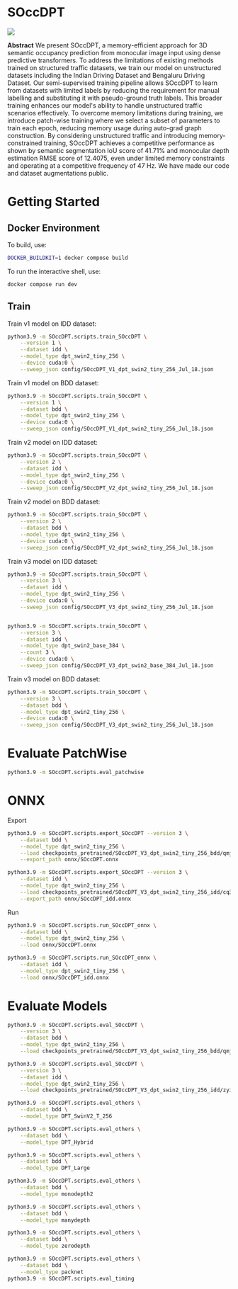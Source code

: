 # SOccDPT

<img src="media/demo.gif" />


<b>Abstract</b> We present SOccDPT, a memory-efficient approach for 3D semantic occupancy prediction from monocular image input using dense predictive transformers. To address the limitations of existing methods trained on structured traffic datasets, we train our model on unstructured datasets including the Indian Driving Dataset and Bengaluru Driving Dataset. Our semi-supervised training pipeline allows SOccDPT to learn from datasets with limited labels by reducing the requirement for manual labelling and substituting it with pseudo-ground truth labels. This broader training enhances our model's ability to handle unstructured traffic scenarios effectively. To overcome memory limitations during training, we introduce patch-wise training where we select a subset of parameters to train each epoch, reducing memory usage during auto-grad graph construction. By considering unstructured traffic and introducing memory-constrained training, SOccDPT achieves a competitive performance as shown by semantic segmentation IoU score of 41.71% and monocular depth estimation RMSE score of 12.4075, even under limited memory constraints and operating at a competitive frequency of 47 Hz. We have made our code and dataset augmentations public.


# Getting Started

## Docker Environment

To build, use:
```bash
DOCKER_BUILDKIT=1 docker compose build
```

To run the interactive shell, use:
```bash
docker compose run dev
```

## Train

Train v1 model on IDD dataset:
```bash
python3.9 -m SOccDPT.scripts.train_SOccDPT \
    --version 1 \
    --dataset idd \
    --model_type dpt_swin2_tiny_256 \
    --device cuda:0 \
    --sweep_json config/SOccDPT_V1_dpt_swin2_tiny_256_Jul_18.json
```

Train v1 model on BDD dataset:
```bash
python3.9 -m SOccDPT.scripts.train_SOccDPT \
    --version 1 \
    --dataset bdd \
    --model_type dpt_swin2_tiny_256 \
    --device cuda:0 \
    --sweep_json config/SOccDPT_V1_dpt_swin2_tiny_256_Jul_18.json
```

Train v2 model on IDD dataset:
```bash
python3.9 -m SOccDPT.scripts.train_SOccDPT \
    --version 2 \
    --dataset idd \
    --model_type dpt_swin2_tiny_256 \
    --device cuda:0 \
    --sweep_json config/SOccDPT_V2_dpt_swin2_tiny_256_Jul_18.json
```

Train v2 model on BDD dataset:
```bash
python3.9 -m SOccDPT.scripts.train_SOccDPT \
    --version 2 \
    --dataset bdd \
    --model_type dpt_swin2_tiny_256 \
    --device cuda:0 \
    --sweep_json config/SOccDPT_V2_dpt_swin2_tiny_256_Jul_18.json
```


Train v3 model on IDD dataset:
```bash
python3.9 -m SOccDPT.scripts.train_SOccDPT \
    --version 3 \
    --dataset idd \
    --model_type dpt_swin2_tiny_256 \
    --device cuda:0 \
    --sweep_json config/SOccDPT_V3_dpt_swin2_tiny_256_Jul_18.json


python3.9 -m SOccDPT.scripts.train_SOccDPT \
    --version 3 \
    --dataset idd \
    --model_type dpt_swin2_base_384 \
    --count 3 \
    --device cuda:0 \
    --sweep_json config/SOccDPT_V3_dpt_swin2_base_384_Jul_18.json
```

Train v3 model on BDD dataset:
```bash
python3.9 -m SOccDPT.scripts.train_SOccDPT \
    --version 3 \
    --dataset bdd \
    --model_type dpt_swin2_tiny_256 \
    --device cuda:0 \
    --sweep_json config/SOccDPT_V3_dpt_swin2_tiny_256_Jul_18.json
```

# Evaluate PatchWise

```bash
python3.9 -m SOccDPT.scripts.eval_patchwise
```

# ONNX

Export
```bash
python3.9 -m SOccDPT.scripts.export_SOccDPT --version 3 \
    --dataset bdd \
    --model_type dpt_swin2_tiny_256 \
    --load checkpoints_pretrained/SOccDPT_V3_dpt_swin2_tiny_256_bdd/qmjmgfu1/checkpoint_epoch_15.pth \
    --export_path onnx/SOccDPT.onnx

python3.9 -m SOccDPT.scripts.export_SOccDPT --version 3 \
    --dataset idd \
    --model_type dpt_swin2_tiny_256 \
    --load checkpoints_pretrained/SOccDPT_V3_dpt_swin2_tiny_256_idd/cq3j88p0/checkpoint_epoch_15.pth \
    --export_path onnx/SOccDPT_idd.onnx
```

Run
```bash
python3.9 -m SOccDPT.scripts.run_SOccDPT_onnx \
    --dataset bdd \
    --model_type dpt_swin2_tiny_256 \
    --load onnx/SOccDPT.onnx

python3.9 -m SOccDPT.scripts.run_SOccDPT_onnx \
    --dataset idd \
    --model_type dpt_swin2_tiny_256 \
    --load onnx/SOccDPT_idd.onnx
```

# Evaluate Models

```bash
python3.9 -m SOccDPT.scripts.eval_SOccDPT \
    --version 3 \
    --dataset bdd \
    --model_type dpt_swin2_tiny_256 \
    --load checkpoints_pretrained/SOccDPT_V3_dpt_swin2_tiny_256_bdd/qmjmgfu1/checkpoint_epoch_15.pth

python3.9 -m SOccDPT.scripts.eval_SOccDPT \
    --version 3 \
    --dataset idd \
    --model_type dpt_swin2_tiny_256 \
    --load checkpoints_pretrained/SOccDPT_V3_dpt_swin2_tiny_256_idd/zyigujaa/checkpoint_epoch_15.pth

python3.9 -m SOccDPT.scripts.eval_others \
    --dataset bdd \
    --model_type DPT_SwinV2_T_256

python3.9 -m SOccDPT.scripts.eval_others \
    --dataset bdd \
    --model_type DPT_Hybrid

python3.9 -m SOccDPT.scripts.eval_others \
    --dataset bdd \
    --model_type DPT_Large

python3.9 -m SOccDPT.scripts.eval_others \
    --dataset bdd \
    --model_type monodepth2

python3.9 -m SOccDPT.scripts.eval_others \
    --dataset bdd \
    --model_type manydepth

python3.9 -m SOccDPT.scripts.eval_others \
    --dataset bdd \
    --model_type zerodepth

python3.9 -m SOccDPT.scripts.eval_others \
    --dataset bdd \
    --model_type packnet
python3.9 -m SOccDPT.scripts.eval_timing
```